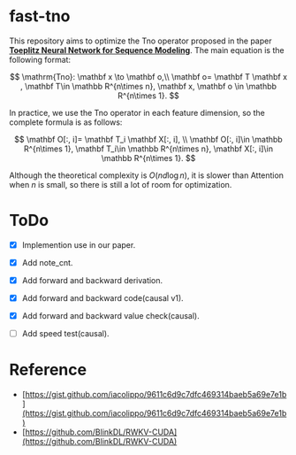 # fast-tno

This repository aims to optimize the Tno operator proposed in the paper [**Toeplitz Neural Network for Sequence Modeling**](https://openreview.net/pdf?id=IxmWsm4xrua). The main equation is the following format:


$$
\mathrm{Tno}: \mathbf x \to \mathbf o,\\
\mathbf o= \mathbf T \mathbf x , \mathbf T\in \mathbb R^{n\times n}, \mathbf x, \mathbf o \in \mathbb R^{n\times 1}.
$$

In practice, we use the Tno operator in each feature dimension, so the complete formula is as follows:

$$
\mathbf O[:, i]= \mathbf T_i \mathbf X[:, i], \\
\mathbf O[:, i]\in \mathbb R^{n\times 1}, \mathbf T_i\in \mathbb R^{n\times n},  \mathbf X[:, i]\in \mathbb R^{n\times 1}.
$$

Although the theoretical complexity is $O(nd\log n )$, it is slower than Attention when $n$ is small, so there is still a lot of room for optimization.

# ToDo


- [x] Implemention use in our paper.
- [x] Add note_cnt.
- [x] Add forward and backward derivation.
- [x] Add forward and backward code(causal v1).
- [x] Add forward and backward value check(causal).
- [ ] Add speed test(causal).



# Reference

- [https://gist.github.com/iacolippo/9611c6d9c7dfc469314baeb5a69e7e1b](https://gist.github.com/iacolippo/9611c6d9c7dfc469314baeb5a69e7e1b)
- [https://github.com/BlinkDL/RWKV-CUDA](https://github.com/BlinkDL/RWKV-CUDA)
